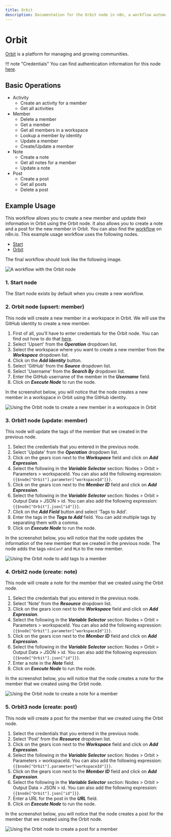 ```yaml
---
title: Orbit
description: Documentation for the Orbit node in n8n, a workflow automation platform. Includes details of operations and configuration, and links to examples and credentials information.
---
```


# Orbit

[Orbit](https://orbit.love) is a platform for managing and growing communities.

!!! note "Credentials"
    You can find authentication information for this node [here](/integrations/builtin/credentials/orbit/).


## Basic Operations

* Activity
    * Create an activity for a member
    * Get all activities
* Member
    * Delete a member
    * Get a member
    * Get all members in a workspace
    * Lookup a member by identity
    * Update a member
    * Create/Update a member
* Note
    * Create a note
    * Get all notes for a member
    * Update a note
* Post
    * Create a post
    * Get all posts
    * Delete a post

## Example Usage

This workflow allows you to create a new member and update their information in Orbit using the Orbit node. It also allows you to create a note and a post for the new member in Orbit. You can also find the [workflow](https://n8n.io/workflows/765) on n8n.io. This example usage workflow uses the following nodes.
- [Start](/integrations/builtin/core-nodes/n8n-nodes-base.start/)
- [Orbit]()

The final workflow should look like the following image.

![A workflow with the Orbit node](/_images/integrations/builtin/app-nodes/orbit/workflow.png)

### 1. Start node

The Start node exists by default when you create a new workflow.


### 2. Orbit node (upsert: member)

This node will create a new member in a workspace in Orbit. We will use the GitHub identity to create a new member.

1. First of all, you'll have to enter credentials for the Orbit node. You can find out how to do that [here](/integrations/builtin/credentials/orbit/).
2. Select 'Upsert' from the ***Operation*** dropdown list.
3. Select the workspace where you want to create a new member from the ***Workspace*** dropdown list.
4. Click on the ***Add Identity*** button.
5. Select 'GitHub' from the ***Source*** dropdown list.
6. Select 'Username' from the ***Search By*** dropdown list.
7. Enter the GitHub username of the member in the ***Username*** field.
8. Click on ***Execute Node*** to run the node.

In the screenshot below, you will notice that the node creates a new member in a workspace in Orbit using the GitHub identity.

![Using the Orbit node to create a new member in a workspace in Orbit](/_images/integrations/builtin/app-nodes/orbit/orbit_node.png)

### 3. Orbit1 node (update: member)

This node will update the tags of the member that we created in the previous node.

1. Select the credentials that you entered in the previous node.
2. Select 'Update' from the ***Operation*** dropdown list.
3. Click on the gears icon next to the ***Workspace*** field and click on ***Add Expression***.
4. Select the following in the ***Variable Selector*** section: Nodes > Orbit > Parameters > workspaceId. You can also add the following expression: `{{$node["Orbit"].parameter["workspaceId"]}}`.
5. Click on the gears icon next to the ***Member ID*** field and click on ***Add Expression***.
6. Select the following in the ***Variable Selector*** section: Nodes > Orbit > Output Data > JSON > id. You can also add the following expression: `{{$node["Orbit"].json["id"]}}`.
7. Click on the ***Add Field*** button and select 'Tags to Add'.
8. Enter the tags in the ***Tags to Add*** field. You can add multiple tags by separating them with a comma.
9. Click on ***Execute Node*** to run the node.

In the screenshot below, you will notice that the node updates the information of the new member that we created in the previous node. The node adds the tags `n8nConf` and `MLH` to the new member.

![Using the Orbit node to add tags to a member](/_images/integrations/builtin/app-nodes/orbit/orbit1_node.png)

### 4. Orbit2 node (create: note)

This node will create a note for the member that we created using the Orbit node.

1. Select the credentials that you entered in the previous node.
2. Select 'Note' from the ***Resource*** dropdown list.
3. Click on the gears icon next to the ***Workspace*** field and click on ***Add Expression***.
4. Select the following in the ***Variable Selector*** section: Nodes > Orbit > Parameters > workspaceId. You can also add the following expression: `{{$node["Orbit"].parameter["workspaceId"]}}`.
5. Click on the gears icon next to the ***Member ID*** field and click on ***Add Expression***.
6. Select the following in the ***Variable Selector*** section: Nodes > Orbit > Output Data > JSON > id. You can also add the following expression: `{{$node["Orbit"].json["id"]}}`.
7. Enter a note in the ***Note*** field.
8. Click on ***Execute Node*** to run the node.

In the screenshot below, you will notice that the node creates a note for the member that we created using the Orbit node.

![Using the Orbit node to create a note for a member](/_images/integrations/builtin/app-nodes/orbit/orbit2_node.png)

### 5. Orbit3 node (create: post)

This node will create a post for the member that we created using the Orbit node.


1. Select the credentials that you entered in the previous node.
2. Select 'Post' from the ***Resource*** dropdown list.
3. Click on the gears icon next to the ***Workspace*** field and click on ***Add Expression***.
4. Select the following in the ***Variable Selector*** section: Nodes > Orbit > Parameters > workspaceId. You can also add the following expression: `{{$node["Orbit"].parameter["workspaceId"]}}`.
5. Click on the gears icon next to the ***Member ID*** field and click on ***Add Expression***.
6. Select the following in the ***Variable Selector*** section: Nodes > Orbit > Output Data > JSON > id. You can also add the following expression: `{{$node["Orbit"].json["id"]}}`.
7. Enter a URL for the post in the ***URL*** field.
8. Click on ***Execute Node*** to run the node.

In the screenshot below, you will notice that the node creates a post for the member that we created using the Orbit node.

![Using the Orbit node to create a post for a member](/_images/integrations/builtin/app-nodes/orbit/orbit3_node.png)





